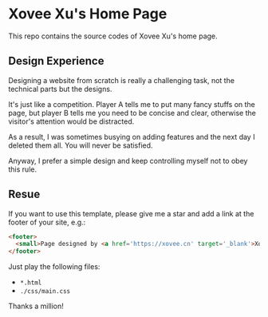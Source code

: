 # Xovee Xu's Home Page
This repo contains the source codes of Xovee Xu's home page. 

## Design Experience

Designing a website from scratch is really a challenging task, not the technical parts but the designs. 

It's just like a competition. Player A tells me to put many fancy stuffs on the page, but player B tells me you need to be concise and clear, otherwise the visitor's attention would be distracted. 

As a result, I was sometimes busying on adding features and the next day I deleted them all. You will never be satisfied. 

Anyway, I prefer a simple design and keep controlling myself not to obey this rule. 

## Resue

If you want to use this template, please give me a star and add a link at the footer of your site, e.g.: 

```html
<footer>
  <small>Page designed by <a href='https://xovee.cn' target='_blank'>Xovee Xu</a>.</small>
</footer>
```

Just play the following files:

- `*.html`
- `./css/main.css`

Thanks a million!
